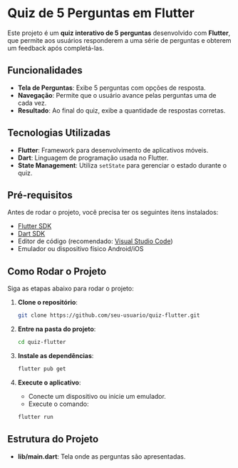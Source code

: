 # Quiz de 5 Perguntas em Flutter

Este projeto é um **quiz interativo de 5 perguntas** desenvolvido com **Flutter**, que permite aos usuários responderem a uma série de perguntas e obterem um feedback após completá-las.

## Funcionalidades

- **Tela de Perguntas**: Exibe 5 perguntas com opções de resposta.
- **Navegação**: Permite que o usuário avance pelas perguntas uma de cada vez.
- **Resultado**: Ao final do quiz, exibe a quantidade de respostas corretas.

## Tecnologias Utilizadas

- **Flutter**: Framework para desenvolvimento de aplicativos móveis.
- **Dart**: Linguagem de programação usada no Flutter.
- **State Management**: Utiliza `setState` para gerenciar o estado durante o quiz.

## Pré-requisitos

Antes de rodar o projeto, você precisa ter os seguintes itens instalados:

- [Flutter SDK](https://flutter.dev/docs/get-started/install)
- [Dart SDK](https://dart.dev/get-dart)
- Editor de código (recomendado: [Visual Studio Code](https://code.visualstudio.com/))
- Emulador ou dispositivo físico Android/iOS

## Como Rodar o Projeto

Siga as etapas abaixo para rodar o projeto:

1. **Clone o repositório**:
   ```bash
   git clone https://github.com/seu-usuario/quiz-flutter.git
   ```

2. **Entre na pasta do projeto**:
   ```bash
   cd quiz-flutter
   ```

3. **Instale as dependências**:
   ```bash
   flutter pub get
   ```

4. **Execute o aplicativo**:
   - Conecte um dispositivo ou inicie um emulador.
   - Execute o comando:
   ```bash
   flutter run
   ```

## Estrutura do Projeto

- **lib/main.dart**: Tela onde as perguntas são apresentadas.
